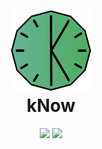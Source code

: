 <h1 align="center">
  <img src="./Assets/logo.svg" width="128" height="128"></img><br>
  kNow
</h1>  
<p align="center">
  <img src="https://img.shields.io/bundlephobia/minzip/@elijah-bodden/know?label=Minzipped%20size&style=flat-square"/>
  <img src="https://img.shields.io/github/license/Elijah-Bodden/kNow?style=flat-square"/>
</p>
